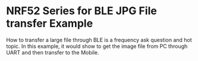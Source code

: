 # NRF52 Series for BLE JPG File transfer Example

How to transfer a large file through BLE is a frequency ask question and hot topic.   In this example, it would show to get the image file from PC through UART and then transfer to the Mobile.


